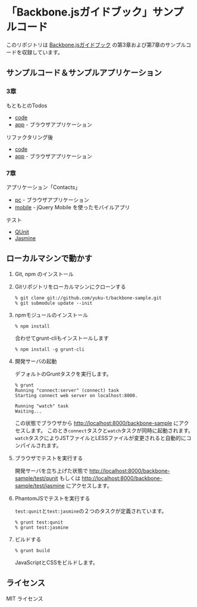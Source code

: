 「Backbone.jsガイドブック」サンプルコード
=========================================

このリポジトリは [Backbone.jsガイドブック](http://www.amazon.co.jp/gp/product/4899773501/ref=as_li_ss_tl?ie=UTF8&camp=247&creative=7399&creativeASIN=4899773501&linkCode=as2&tag=yuku-22) の第3章および第7章のサンプルコードを収録しています。

サンプルコード＆サンプルアプリケーション
----------------------------------------

### 3章

もともとのTodos

- [code](https://github.com/documentcloud/backbone/tree/master/examples/todos)
- [app](http://backbonejs.org/examples/todos/) - ブラウザアプリケーション

リファクタリング後

- [code](https://github.com/yuku-t/backbone-sample/tree/gh-pages/todos)
- [app](http://yuku-t.github.io/backbone-sample/todos/index.html) - ブラウザアプリケーション

### 7章

アプリケーション「Contacts」

- [pc](http://yuku-t.github.io/backbone-sample/pc.html) - ブラウザアプリケーション
- [mobile](http://yuku-t.github.io/backbone-sample/mobile.html) - jQuery Mobile を使ったモバイルアプリ

テスト

- [QUnit](http://yuku-t.github.io/backbone-sample/test/qunit/index.html)
- [Jasmine](http://yuku-t.github.io/backbone-sample/test/jasmine/index.html)

ローカルマシンで動かす
----------------------

1. Git, npm のインストール
   
2. Gitリポジトリをローカルマシンにクローンする

   ```
   % git clone git://github.com/yuku-t/backbone-sample.git
   % git submodule update --init
   ```

3. npmモジュールのインストール

   ```
   % npm install 
   ```

   合わせてgrunt-cliもインストールします

   ```
   % npm install -g grunt-cli
   ```

4. 開発サーバの起動

   デフォルトのGruntタスクを実行します。

   ```
   % grunt
   Running "connect:server" (connect) task
   Starting connect web server on localhost:8000.

   Running "watch" task
   Waiting...
   ```

   この状態でブラウザから [http://localhost:8000/backbone-sample](http://localhost:8000/backbone-sample) にアクセスします。
   このとき`connect`タスクと`watch`タスクが同時に起動されます。
   `watch`タスクによりJSTファイルとLESSファイルが変更されると自動的にコンパイルされます。

5. ブラウザでテストを実行する

   開発サーバを立ち上げた状態で [http://localhost:8000/backbone-sample/test/qunit](http://localhost:8000/backbone-sample/test/qunit) もしくは [http://localhost:8000/backbone-sample/test/jasmine](http://localhost:8000/backbone-sample/test/jasmine) にアクセスします。

6. PhantomJSでテストを実行する

   `test:qunit`と`test:jasmine`の２つのタスクが定義されています。

   ```
   % grunt test:qunit
   % grunt test:jasmine
   ```

7. ビルドする

   ```
   % grunt build
   ```

   JavaScriptとCSSをビルドします。

ライセンス
----------

MIT ライセンス
